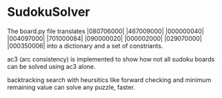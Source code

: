 # SudokuSolver

The board.py file translates 
  |080706000|
  |467009000|
  |000000040|
  |004097000|
  |701000084|
  |090000020|
  |000002000|
  |029070000|
  |000350006|
into a dictionary and a set of constriants.

ac3 (arc consistency) is implemented to show how not all sudoku boards can be solved using ac3 alone.

backtracking search with heursitics like forward checking and minimum remaining value can solve any puzzle, faster.
  
